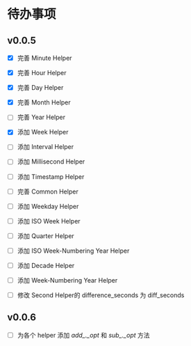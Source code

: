 # 待办事项

## v0.0.5 

- [x] 完善 Minute Helper
- [x] 完善 Hour Helper
- [x] 完善 Day Helper
- [x] 完善 Month Helper
- [ ] 完善 Year Helper
- [x] 添加 Week Helper
- [ ] 添加 Interval Helper
- [ ] 添加 Millisecond Helper
- [ ] 添加 Timestamp Helper
- [ ] 完善 Common Helper
- [ ] 添加 Weekday Helper
- [ ] 添加 ISO Week Helper
- [ ] 添加 Quarter Helper
- [ ] 添加 ISO Week-Numbering Year Helper
- [ ] 添加 Decade Helper
- [ ] 添加 Week-Numbering Year Helper

- [ ] 修改 Second Helper的 difference_seconds 为 diff_seconds

## v0.0.6

- [ ] 为各个 helper 添加 *add_._opt* 和 *sub_._opt* 方法
